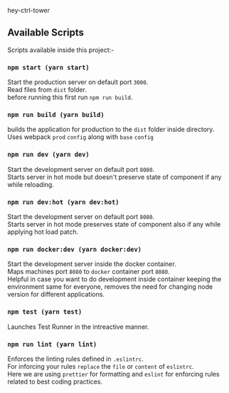 hey-ctrl-tower

## Available Scripts

Scripts available inside this project:-

### `npm start (yarn start)`

Start the production server on default port `3000`.<br>
Read files from `dist` folder.<br>
before running this first run `npm run build`.

### `npm run build (yarn build)`

builds the application for production to the `dist` folder inside directory.<br>
Uses webpack `prod` `config` along with `base` `config`

### `npm run dev (yarn dev)`

Start the development server on default port `8080`.<br>
Starts server in hot mode but doesn't preserve state of component if any while reloading.

### `npm run dev:hot (yarn dev:hot)`

Start the development server on default port `8080`.<br>
Starts server in hot mode preserves state of component also if any while applying hot load patch.

### `npm run docker:dev (yarn docker:dev)`

Start the development server inside the docker container.<br>
Maps machines port `8080` to `docker` container port `8080`.<br>
Helpful in case you want to do development inside container keeping the environment same for everyone, removes the need for changing node version for different applications.

### `npm test (yarn test)`

Launches Test Runner in the intreactive manner.

### `npm run lint (yarn lint)`

Enforces the linting rules defined in `.eslintrc`.
<br>
For inforcing your rules `replace` the `file` or `content` of `eslintrc`.<br>
Here we are using `prettier` for formatting and `eslint` for enforcing rules related to best coding practices.
